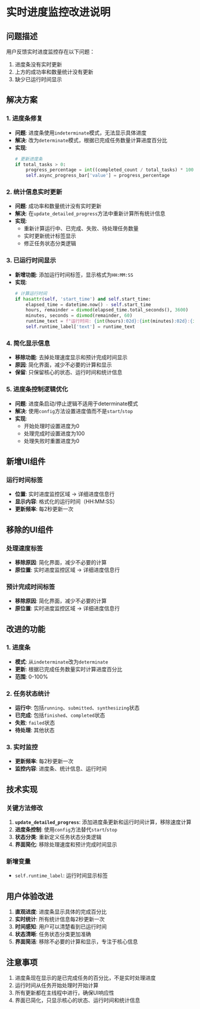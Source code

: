 # 实时进度监控改进说明

## 问题描述

用户反馈实时进度监控存在以下问题：
1. 进度条没有实时更新
2. 上方的成功率和数量统计没有更新
3. 缺少已运行时间显示

## 解决方案

### 1. 进度条修复
- **问题**: 进度条使用`indeterminate`模式，无法显示具体进度
- **解决**: 改为`determinate`模式，根据已完成任务数量计算进度百分比
- **实现**: 
  ```python
  # 更新进度条
  if total_tasks > 0:
      progress_percentage = int((completed_count / total_tasks) * 100)
      self.async_progress_bar['value'] = progress_percentage
  ```

### 2. 统计信息实时更新
- **问题**: 成功率和数量统计没有实时更新
- **解决**: 在`update_detailed_progress`方法中重新计算所有统计信息
- **实现**: 
  - 重新计算运行中、已完成、失败、待处理任务数量
  - 实时更新统计标签显示
  - 修正任务状态分类逻辑

### 3. 已运行时间显示
- **新增功能**: 添加运行时间标签，显示格式为`HH:MM:SS`
- **实现**: 
  ```python
  # 计算运行时间
  if hasattr(self, 'start_time') and self.start_time:
      elapsed_time = datetime.now() - self.start_time
      hours, remainder = divmod(elapsed_time.total_seconds(), 3600)
      minutes, seconds = divmod(remainder, 60)
      runtime_text = f"运行时间: {int(hours):02d}:{int(minutes):02d}:{int(seconds):02d}"
      self.runtime_label['text'] = runtime_text
  ```

### 4. 简化显示信息
- **移除功能**: 去掉处理速度显示和预计完成时间显示
- **原因**: 简化界面，减少不必要的计算和显示
- **保留**: 只保留核心的状态、运行时间和统计信息

### 5. 进度条控制逻辑优化
- **问题**: 进度条启动/停止逻辑不适用于determinate模式
- **解决**: 使用`config`方法设置进度值而不是`start`/`stop`
- **实现**:
  - 开始处理时设置进度为0
  - 处理完成时设置进度为100
  - 处理失败时重置进度为0

## 新增UI组件

### 运行时间标签
- **位置**: 实时进度监控区域 → 详细进度信息行
- **显示内容**: 格式化的运行时间（HH:MM:SS）
- **更新频率**: 每2秒更新一次

## 移除的UI组件

### 处理速度标签
- **移除原因**: 简化界面，减少不必要的计算
- **原位置**: 实时进度监控区域 → 详细进度信息行

### 预计完成时间标签
- **移除原因**: 简化界面，减少不必要的计算
- **原位置**: 实时进度监控区域 → 详细进度信息行

## 改进的功能

### 1. 进度条
- **模式**: 从`indeterminate`改为`determinate`
- **更新**: 根据已完成任务数量实时计算进度百分比
- **范围**: 0-100%

### 2. 任务状态统计
- **运行中**: 包括`running`、`submitted`、`synthesizing`状态
- **已完成**: 包括`finished`、`completed`状态
- **失败**: `failed`状态
- **待处理**: 其他状态

### 3. 实时监控
- **更新频率**: 每2秒更新一次
- **监控内容**: 进度条、统计信息、运行时间

## 技术实现

### 关键方法修改
1. **`update_detailed_progress`**: 添加进度条更新和运行时间计算，移除速度计算
2. **进度条控制**: 使用`config`方法替代`start`/`stop`
3. **状态分类**: 重新定义任务状态分类逻辑
4. **界面简化**: 移除处理速度和预计完成时间显示

### 新增变量
- `self.runtime_label`: 运行时间显示标签

## 用户体验改进

1. **直观进度**: 进度条显示具体的完成百分比
2. **实时统计**: 所有统计信息每2秒更新一次
3. **时间感知**: 用户可以清楚看到已运行时间
4. **状态清晰**: 任务状态分类更加准确
5. **界面简洁**: 移除不必要的计算和显示，专注于核心信息

## 注意事项

1. 进度条现在显示的是已完成任务的百分比，不是实时处理进度
2. 运行时间从任务开始处理时开始计算
3. 所有更新都在主线程中进行，确保UI响应性
4. 界面已简化，只显示核心的状态、运行时间和统计信息
